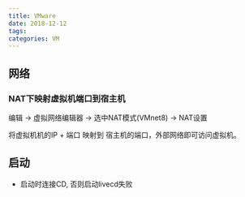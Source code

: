 ```yaml
---
title: VMware 
date: 2018-12-12
tags:
categories: VM
---
```


## 网络

### NAT下映射虚拟机端口到宿主机

编辑 -> 虚拟网络编辑器 -> 选中NAT模式(VMnet8) -> NAT设置

将虚拟机机的IP + 端口 映射到 宿主机的端口，外部网络即可访问虚拟机。


## 启动

- 启动时连接CD, 否则启动livecd失败
